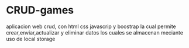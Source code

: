 # CRUD-games
aplicacion web crud, con html css javascrip y boostrap la cual permite crear,enviar,actualizar y eliminar datos los cuales se almacenan meciante uso de local storage
